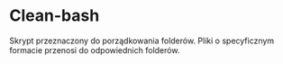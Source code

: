 # Clean-bash
Skrypt przeznaczony do porządkowania folderów. Pliki o specyficznym formacie przenosi do odpowiednich folderów.
